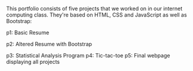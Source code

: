 This portfolio consists of five projects that we worked on in our internet computing class. They're based on HTML, CSS and JavaScript as well as Bootstrap:

p1: Basic Resume

p2: Altered Resume with Bootstrap

p3: Statistical Analysis Program
p4: Tic-tac-toe
p5: Final webpage displaying all projects
